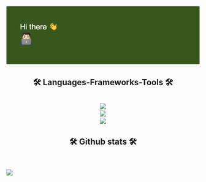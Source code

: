 <img src="https://github.com/baptisteCanac/baptisteCanac/blob/main/git_banner.png">
<!--<h1 align="center">
  Hi there 👋
</h1>-->

<h2 align="center">🛠️  Languages-Frameworks-Tools 🛠️</h2><br/>
  <div align="center">
    <a href="https://skillicons.dev">
      <img src="https://skillicons.dev/icons?i=python,flask,javascript,java,html,css,mysql,bash,php" /><br>
      <img src="https://skillicons.dev/icons?i=vue,github,figma,git,jquery,selenium" /><br>
      <img src="https://skillicons.dev/icons?i=raspberrypi,linux,apple" /><br>
    </a>
</div>

<h2 align="center">🛠️  Github stats 🛠️</h2><br/>

<div align="center">
  
</div>

<br>

<img src="https://github-profile-trophy.vercel.app/?username=baptisteCanac&theme=onedark&title=-Stars,-Followers,-Reviews,-PullRequest,-Issues">
